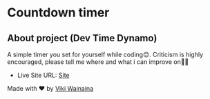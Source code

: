 # Countdown timer 

## About project (Dev Time Dynamo)

A simple timer you set for yourself while coding😊. Criticism is highly encouraged, please tell me where and what i can improve on🙏🏽

- Live Site URL: [Site](https://launch-countdown-timer-6pon.onrender.com)

Made with ❤️ by [Viki Wainaina](https://twitter.com/vykiddeh_)


